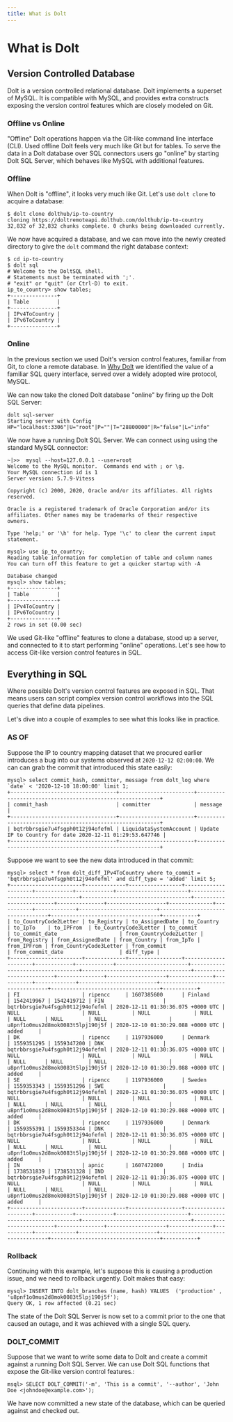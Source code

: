 ```yaml
---
title: What is Dolt
---
```


# What is Dolt

## Version Controlled Database

Dolt is a version controlled relational database. Dolt implements a superset of MySQL. It is compatible with MySQL, and provides extra constructs exposing the version control features which are closely modeled on Git.

### Offline vs Online

"Offline" Dolt operations happen via the Git-like command line interface \(CLI\). Used offline Dolt feels very much like Git but for tables. To serve the data in a Dolt database over SQL connectors users go "online" by starting Dolt SQL Server, which behaves like MySQL with additional features.

### Offline

When Dolt is "offline", it looks very much like Git. Let's use `dolt clone` to acquire a database:

```text
$ dolt clone dolthub/ip-to-country
cloning https://doltremoteapi.dolthub.com/dolthub/ip-to-country
32,832 of 32,832 chunks complete. 0 chunks being downloaded currently.
```

We now have acquired a database, and we can move into the newly created directory to give the `dolt` command the right database context:

```text
$ cd ip-to-country
$ dolt sql
# Welcome to the DoltSQL shell.
# Statements must be terminated with ';'.
# "exit" or "quit" (or Ctrl-D) to exit.
ip_to_country> show tables;
+---------------+
| Table         |
+---------------+
| IPv4ToCountry |
| IPv6ToCountry |
+---------------+
```

### Online

In the previous section we used Dolt's version control features, familiar from Git, to clone a remote database. In [Why Dolt](why-dolt/) we identified the value of a familiar SQL query interface, served over a widely adopted wire protocol, MySQL.

We can now take the cloned Dolt database "online" by firing up the Dolt SQL Server:

```text
dolt sql-server
Starting server with Config HP="localhost:3306"|U="root"|P=""|T="28800000"|R="false"|L="info"
```

We now have a running Dolt SQL Server. We can connect using using the standard MySQL connector:

```text
~|>>  mysql --host=127.0.0.1 --user=root
Welcome to the MySQL monitor.  Commands end with ; or \g.
Your MySQL connection id is 1
Server version: 5.7.9-Vitess

Copyright (c) 2000, 2020, Oracle and/or its affiliates. All rights reserved.

Oracle is a registered trademark of Oracle Corporation and/or its
affiliates. Other names may be trademarks of their respective
owners.

Type 'help;' or '\h' for help. Type '\c' to clear the current input statement.

mysql> use ip_to_country;
Reading table information for completion of table and column names
You can turn off this feature to get a quicker startup with -A

Database changed
mysql> show tables;
+---------------+
| Table         |
+---------------+
| IPv4ToCountry |
| IPv6ToCountry |
+---------------+
2 rows in set (0.00 sec)
```

We used Git-like "offline" features to clone a database, stood up a server, and connected to it to start performing "online" operations. Let's see how to access Git-like version control features in SQL.

## Everything in SQL

Where possible Dolt's version control features are exposed in SQL. That means users can script complex version control workflows into the SQL queries that define data pipelines.

Let's dive into a couple of examples to see what this looks like in practice.

### AS OF

Suppose the IP to country mapping dataset that we procured earlier introduces a bug into our systems observed at `2020-12-12 02:00:00`. We can can grab the commit that introduced this state easily:

```text
mysql> select commit_hash, committer, message from dolt_log where `date` < '2020-12-10 18:00:00' limit 1;
+----------------------------------+------------------------+----------------------------------------------------------+
| commit_hash                      | committer              | message                                                  |
+----------------------------------+------------------------+----------------------------------------------------------+
| bqtrbbrsgie7u4fsgph0t12j94ofefml | LiquidataSystemAccount | Update IP to Country for date 2020-12-11 01:29:53.647746 |
+----------------------------------+------------------------+----------------------------------------------------------+
```

Suppose we want to see the new data introduced in that commit:

```text
mysql> select * from dolt_diff_IPv4ToCountry where to_commit = 'bqtrbbrsgie7u4fsgph0t12j94ofefml' and diff_type = 'added' limit 5;
+-----------------------+-------------+-----------------+---------------------+------------+------------+-----------------------+----------------------------------+-----------------------------------+-------------------------+---------------+-------------------+--------------+-----------+-------------+-------------------------+----------------------------------+-----------------------------------+-----------+
| to_CountryCode2Letter | to_Registry | to_AssignedDate | to_Country          | to_IpTo    | to_IPFrom  | to_CountryCode3Letter | to_commit                        | to_commit_date                    | from_CountryCode2Letter | from_Registry | from_AssignedDate | from_Country | from_IpTo | from_IPFrom | from_CountryCode3Letter | from_commit                      | from_commit_date                  | diff_type |
+-----------------------+-------------+-----------------+---------------------+------------+------------+-----------------------+----------------------------------+-----------------------------------+-------------------------+---------------+-------------------+--------------+-----------+-------------+-------------------------+----------------------------------+-----------------------------------+-----------+
| FI                    | ripencc     | 1607385600      | Finland             | 1542419967 | 1542419712 | FIN                   | bqtrbbrsgie7u4fsgph0t12j94ofefml | 2020-12-11 01:30:36.075 +0000 UTC | NULL                    | NULL          | NULL              | NULL         | NULL      | NULL        | NULL                    | u8pnf1o0mus2d8mok0083t5lpj190j5f | 2020-12-10 01:30:29.088 +0000 UTC | added     |
| DK                    | ripencc     | 1197936000      | Denmark             | 1559351295 | 1559347200 | DNK                   | bqtrbbrsgie7u4fsgph0t12j94ofefml | 2020-12-11 01:30:36.075 +0000 UTC | NULL                    | NULL          | NULL              | NULL         | NULL      | NULL        | NULL                    | u8pnf1o0mus2d8mok0083t5lpj190j5f | 2020-12-10 01:30:29.088 +0000 UTC | added     |
| SE                    | ripencc     | 1197936000      | Sweden              | 1559353343 | 1559351296 | SWE                   | bqtrbbrsgie7u4fsgph0t12j94ofefml | 2020-12-11 01:30:36.075 +0000 UTC | NULL                    | NULL          | NULL              | NULL         | NULL      | NULL        | NULL                    | u8pnf1o0mus2d8mok0083t5lpj190j5f | 2020-12-10 01:30:29.088 +0000 UTC | added     |
| DK                    | ripencc     | 1197936000      | Denmark             | 1559355391 | 1559353344 | DNK                   | bqtrbbrsgie7u4fsgph0t12j94ofefml | 2020-12-11 01:30:36.075 +0000 UTC | NULL                    | NULL          | NULL              | NULL         | NULL      | NULL        | NULL                    | u8pnf1o0mus2d8mok0083t5lpj190j5f | 2020-12-10 01:30:29.088 +0000 UTC | added     |
| IN                    | apnic       | 1607472000      | India               | 1738531839 | 1738531328 | IND                   | bqtrbbrsgie7u4fsgph0t12j94ofefml | 2020-12-11 01:30:36.075 +0000 UTC | NULL                    | NULL          | NULL              | NULL         | NULL      | NULL        | NULL                    | u8pnf1o0mus2d8mok0083t5lpj190j5f | 2020-12-10 01:30:29.088 +0000 UTC | added     |
+-----------------------+-------------+-----------------+---------------------+------------+------------+-----------------------+----------------------------------+-----------------------------------+-------------------------+---------------+-------------------+--------------+-----------+-------------+-------------------------+----------------------------------+-----------------------------------+-----------+
```

### Rollback

Continuing with this example, let's suppose this is causing a production issue, and we need to rollback urgently. Dolt makes that easy:

```text
mysql> INSERT INTO dolt_branches (name, hash) VALUES  ('production' , 'u8pnf1o0mus2d8mok0083t5lpj190j5f');
Query OK, 1 row affected (0.21 sec)
```

The state of the Dolt SQL Server is now set to a commit prior to the one that caused an outage, and it was achieved with a single SQL query.

### DOLT\_COMMIT

Suppose that we want to write some data to Dolt and create a commit against a running Dolt SQL Server. We can use Dolt SQL functions that expose the Git-like version control features.:

```text
msql> SELECT DOLT_COMMIT('-m', 'This is a commit', '--author', 'John Doe <johndoe@example.com>');
```

We have now committed a new state of the database, which can be queried against and checked out.

